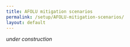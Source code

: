 ```yaml
---
title: AFOLU mitigation scenarios
permalink: /setup/AFOLU-mitigation-scenarios/
layout: default
---
```


*under construction*
